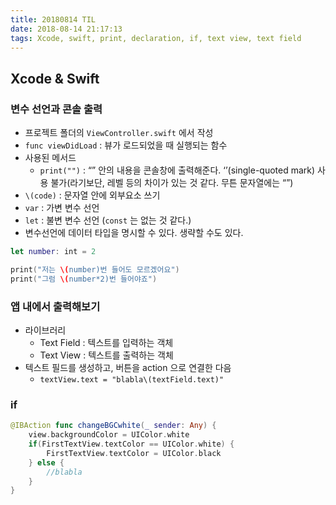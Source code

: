 ```yaml
---
title: 20180814 TIL
date: 2018-08-14 21:17:13
tags: Xcode, swift, print, declaration, if, text view, text field
---
```


## Xcode & Swift

### 변수 선언과 콘솔 출력

- 프로젝트 폴더의 `ViewController.swift` 에서 작성
- `func viewDidLoad` : 뷰가 로드되었을 때 실행되는 함수
- 사용된 메서드
  - `print("")` : “” 안의 내용을 콘솔창에 출력해준다. ‘’(single-quoted mark) 사용 불가(라기보단, 레벨 등의 차이가 있는 것 같다. 무튼 문자열에는 “”)
- `\(code)` : 문자열 안에 외부요소 쓰기
- `var` : 가변 변수 선언 
- `let` : 불변 변수 선언 (`const` 는 없는 것 같다.)
- 변수선언에 데이터 타입을 명시할 수 있다. 생략할 수도 있다.

```swift
let number: int = 2

print("저는 \(number)번 들어도 모르겠어요")
print("그럼 \(number*2)번 들어야죠")
```

### 앱 내에서 출력해보기

- 라이브러리
  - Text Field : 텍스트를 입력하는 객체
  - Text View : 텍스트를 출력하는 객체
- 텍스트 필드를 생성하고, 버튼을 action 으로 연결한 다음
  - `textView.text = "blabla\(textField.text)"`

### if
```swift
@IBAction func changeBGCwhite(_ sender: Any) {
    view.backgroundColor = UIColor.white
    if(FirstTextView.textColor == UIColor.white) {
        FirstTextView.textColor = UIColor.black
    } else {
        //blabla            
    }
}
```